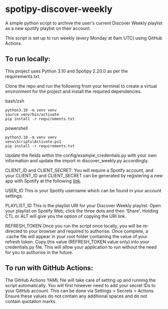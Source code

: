 # spotipy-discover-weekly

A simple python script to archive the user's current Discover Weekly playlist as a new spotify playlist on their account.

This script is set up to run weekly (every Monday at 6am UTC) using GitHub Actions.

## To run locally:
This project uses Python 3.10 and Spotipy 2.20.0 as per the requirements.txt.

Clone the repo and run the following from your terminal to create a virtual environment for the project and install the required dependencies.

bash/zsh
```
python3.10 -m venv venv
source venv/bin/activate
pip install -r requirements.txt
```
powershell
```
python3.10 -m venv venv
venv\Scripts\Activate.ps1
pip install -r requirements.txt
```

Update the fields within the config/example_credentials.py with your own information and update the import in discover_weekly.py accordingly.

CLIENT_ID and CLIENT_SECRET:
You will require a Spotify account, and your CLIENT_ID and CLIENT_SECRET can be generated by registering a new app with Spotify at the following [link](https://developer.spotify.com/dashboard/applications).

USER_ID
This is your Spotify username which can be found in your account settings.

PLAYLIST_ID
This is the playlist URI for your Discover Weekly playlist. Open your playlist on Spotify Web, click the three dots and then 'Share'. Holding CTL or ALT will give you the option of copying the URI link. 

REFRESH_TOKEN
Once you run the script once locally, you will be re-directed to your browser and required to authorise. Once complete, a .cache file will appear in your root folder containing the value of your refresh token. Copy this value (REFRESH_TOKEN value only) into your credentials.py file. This will allow your application to run without the need for you to authorise in the future.

## To run with GitHub Actions:
The GitHub Actions YAML file will take care of setting up and running the script automatically. You will first however need to add your secret IDs to your GitHub account. This can be done via Settings > Secrets > Actions. Ensure these values do not contain any additional spaces and do not contain quotation marks.
